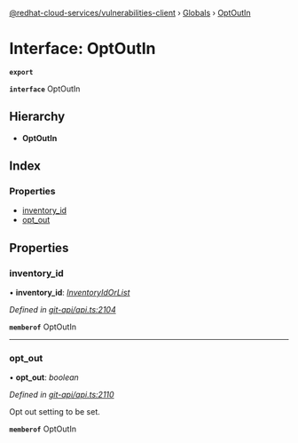 [@redhat-cloud-services/vulnerabilities-client](../README.md) › [Globals](../globals.md) › [OptOutIn](optoutin.md)

# Interface: OptOutIn

**`export`** 

**`interface`** OptOutIn

## Hierarchy

* **OptOutIn**

## Index

### Properties

* [inventory_id](optoutin.md#inventory_id)
* [opt_out](optoutin.md#opt_out)

## Properties

###  inventory_id

• **inventory_id**: *[InventoryIdOrList](../globals.md#inventoryidorlist)*

*Defined in [git-api/api.ts:2104](https://github.com/RedHatInsights/javascript-clients.gi/blob/master/packages/vulnerabilities/git-api/api.ts#L2104)*

**`memberof`** OptOutIn

___

###  opt_out

• **opt_out**: *boolean*

*Defined in [git-api/api.ts:2110](https://github.com/RedHatInsights/javascript-clients.gi/blob/master/packages/vulnerabilities/git-api/api.ts#L2110)*

Opt out setting to be set.

**`memberof`** OptOutIn
